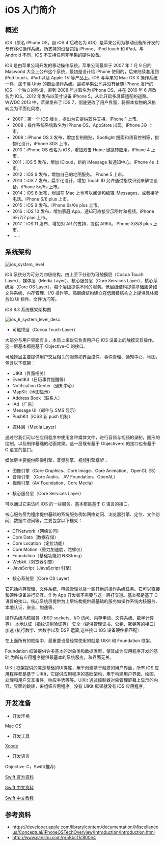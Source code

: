 # iOS 入门简介

## 概述
iOS（原名 iPhone OS，自 iOS 4 后改名为 iOS）是苹果公司为移动设备所开发的专有移动操作系统，所支持的设备包括 iPhone、iPod touch 和 iPad。与 Android 不同，iOS 不支持任何非苹果的硬件设备。

iOS 是由苹果公司开发的移动操作系统。苹果公司最早于 2007 年 1 月 9 日的 Macworld 大会上公布这个系统，最初是设计给 iPhone 使用的，后来陆续套用到 iPod touch、iPad 以及 Apple TV 等产品上。iOS 与苹果的 Mac OS X 操作系统一样，属于类 Unix 的商业操作系统。最初苹果公司并没有给随 iPhone 发行的 iOS 一个独立的称谓，直到 2008 年才取名为 iPhone OS，并在 2010 年 6 月改名为 iOS。2012 年发布四英寸设备 iPhone 5，从此开启多屏幕适配的道路。WWDC 2013 中，苹果发布了 iOS 7，彻底更改了用户界面，将原本拟物的风格转变为平面化风格。

* 2007：第一个 iOS 版本，提出为它提供软件支持。iPhone 1 上市。
* 2008：操作系统系统取名为 iPhone OS，AppStore 出现。iPhone 3G 上市。
* 2009：iPhone OS 3 发布，增加复制粘贴，Spotlight 搜索和语音控制等，拟物化设计。iPhone 3GS 上市。
* 2010：iPhone OS 改名为 iOS，增加双击 Home 键跳转应用。iPhone 4 上市。
* 2011：iOS 5 发布，增加 iCloud，新的 iMessage 和通知中心。iPhone 4s 上市。
* 2012：iOS 6 发布，增加自己的地图服务。iPhone 5 上市。
* 2013：iOS 7 发布，扁平化设计，增加 Touch ID 允许通过指纹识别来解锁设备。iPhone 5c/5s 上市。
* 2014：iOS 8 发布，增加在 Mac 上也可以阅读和编辑 iMessages，或者接听电话。iPhone 6/6 plus 上市。
* 2015：iOS 9 发布。iPhone 6s/6s plus 上市。
* 2016：iOS 10 发布，增加家庭 App，通知可直接显示图片和视频。iPhone SE/7/7 plus 上市。
* 2017：iOS 11 发布，增加对 AR 的支持，提供 ARKit。iPhone X/8/8 plus 上市。
* ……

## 系统架构

<img src="https://github.com/jeanboydev/Android-ReadTheFuckingSourceCode/blob/master/resources/images/ios_intro/ios_system_level.png" alt="ios_system_level"/>

iOS 系统分为可分为四级结构，由上至下分别为可触摸层（Cocoa Touch Layer）、媒体层（Media Layer）、核心服务层（Core Services Layer）、核心系统层（Core OS Layer），每个层级提供不同的服务。低层级结构提供基础服务如文件系统、内存管理、I/O 操作等。高层级结构建立在低层级结构之上提供具体服务如 UI 控件、文件访问等。

iOS 8.3 系统框架架构图

<img src="https://github.com/jeanboydev/Android-ReadTheFuckingSourceCode/blob/master/resources/images/ios_intro/ios_8_system_level_desc.png" alt="ios_8_system_level_desc"/>

- 可触摸层（Cocoa Touch Layer）

大部分与用户界面有关，本质上来说它负责用户在 iOS 设备上的触摸交互操作。这一层基本都是基于 Objective-C 的接口。

可触摸层主要提供用户交互相关的服务如界面控件、事件管理、通知中心、地图，包含以下框架：
* UIKit（界面相关）
* EventKit（日历事件提醒等）
* Notification Center（通知中心）
* MapKit（地图显示）
* Address Book（联系人）
* iAd（广告）
* Message UI（邮件与 SMS 显示）
* PushKit（iOS8 新 push 机制）

- 媒体层（Media Layer）

通过它我们可以在应用程序中使用各种媒体文件，进行音频与视频的录制，图形的绘制，以及制作基础的动画效果。这一层既有基于 Objective-c 的接口也有基于 C 语言的接口。

媒体层主要提供图像引擎、音频引擎、视频引擎框架：
* 图像引擎（Core Graphics、Core Image、Core Animation、OpenGL ES）
* 音频引擎 （Core Audio、 AV Foundation、OpenAL）
* 视频引擎（AV Foundation、Core Media）

- 核心服务层（Core Services Layer）

可以通过它来访问 iOS 的一些服务。基本都是基于 C 语言的接口。

核心服务层为程序提供基础的系统服务例如网络访问、浏览器引擎、定位、文件访问、数据库访问等，主要包含以下框架：
* CFNetwork（网络访问）
* Core Data（数据存储）
* Core Location（定位功能）
* Core Motion（重力加速度，陀螺仪）
* Foundation（基础功能如 NSString）
* Webkit（浏览器引擎）
* JavaScript（JavaScript 引擎）

- 核心系统层（Core OS Layer）

它包括内存管理、文件系统、电源管理以及一些其他的操作系统任务。它可以直接和硬件设备进行交互。作为 App 开发者不需要与这一层打交道。基本都是基于 C 语言的接口。核心系统层提供为上层结构提供最基础的服务如操作系统内核服务、本地认证、安全、加速等。

操作系统内核服务（BSD sockets、I/O 访问、内存申请、文件系统、数学计算等）
本地认证（指纹识别验证等）
安全（提供管理证书、公钥、密钥等的接口）
加速 (执行数学、大数字以及 DSP 运算,这些接口 iOS 设备硬件相匹配）

在上面所有的框架中，最重要也最经常使用的就是 UIKit 和 Foundation 框架。

Foundation 框架提供许多基本的对象类和数据类型，使其成为应用程序开发的基础,为所有应用程序提供最基本的系统服务，和界面无关。

UIKit 框架提供的类是基础的UI类库，用于创建基于触摸的用户界面，所有 iOS 应用程序都是基于 UIKit，它提供应用程序的基础架构，用于构建用户界面，绘图、处理和用户交互事件，响应手势等等。UIKit 通过控制器对象管理屏幕上显示的内容，界面的跳转，来组织应用程序。没有 UIKit 框架就没有 iOS 应用程序。

## 开发准备

- 开发环境

Mac OS

- 开发工具

[Xcode](https://developer.apple.com/xcode/)

- 开发语言

Objective-C，Swift(推荐)

[Swift 官方资料](https://swift.org/about/)

[Swift 中文资料](https://www.cnswift.org/)

[Swift 中文教程](http://wiki.jikexueyuan.com/project/swift/chapter2/chapter2.html)


## 参考资料
- https://developer.apple.com/library/content/documentation/Miscellaneous/Conceptual/iPhoneOSTechOverview/Introduction/Introduction.html
- http://www.jianshu.com/p/58bc11c800e4


